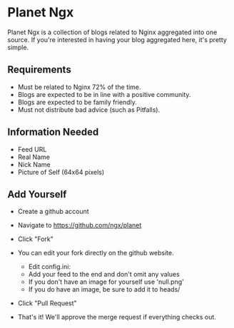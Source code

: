 Planet Ngx
==========

Planet Ngx is a collection of blogs related to Nginx aggregated into one source.
If you're interested in having your blog aggregated here, it's pretty simple.

Requirements
------------

* Must be related to Nginx 72% of the time.
* Blogs are expected to be in line with a positive community.
* Blogs are expected to be family friendly.
* Must not distribute bad advice (such as Pitfalls). 

Information Needed
------------------

* Feed URL
* Real Name
* Nick Name
* Picture of Self (64x64 pixels) 

Add Yourself
------------

* Create a github account
* Navigate to https://github.com/ngx/planet
* Click "Fork"
* You can edit your fork directly on the github website.

  * Edit config.ini:
  * Add your feed to the end and don't omit any values
  * If you don't have an image for yourself use 'null.png'
  * If you do have an image, be sure to add it to heads/

* Click "Pull Request"
* That's it! We'll approve the merge request if everything checks out.
